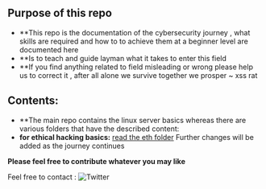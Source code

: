 ## Purpose of this repo

* **This repo is the documentation of the cybersecurity journey , what skills are required and how to to achieve them at a beginner level are documented here
* **Is to teach and guide layman what it takes to enter this field
*  **If you find anything related to field misleading or wrong please help us to correct it , after all alone we survive together we prosper ~ xss rat

## Contents:
* **The main repo contains the linux server basics whereas there are various folders that have the described content:
* **for ethical hacking basics:** [read the eth folder](https://github.com/Ramtajogi32/infosec_notes/tree/master/eth)
Further changes will be added as the journey continues

**Please feel free to contribute whatever you may like**

Feel free to contact : 
![Twitter](https%3A%2F%2Ftwitter.com%2Fbabe_eliza24)
